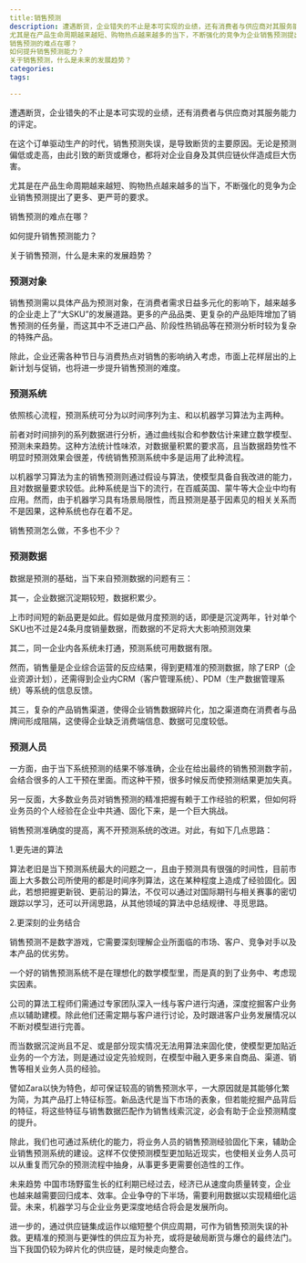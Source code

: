 ```yaml
---
title:销售预测
description: 遭遇断货，企业错失的不止是本可实现的业绩，还有消费者与供应商对其服务能力的评定。 在这个订单驱动生产的时代，销售预测失误，是导致断货的主要原因。无论是预测偏低或走高，由此引致的断货或爆仓，都将对企业自身及其供应链伙伴造成巨大伤害。
尤其是在产品生命周期越来越短、购物热点越来越多的当下，不断强化的竞争为企业销售预测提出了更多、更严苛的要求。
销售预测的难点在哪？
如何提升销售预测能力？
关于销售预测，什么是未来的发展趋势？
categories:
tags:

---
```




遭遇断货，企业错失的不止是本可实现的业绩，还有消费者与供应商对其服务能力的评定。

在这个订单驱动生产的时代，销售预测失误，是导致断货的主要原因。无论是预测偏低或走高，由此引致的断货或爆仓，都将对企业自身及其供应链伙伴造成巨大伤害。

尤其是在产品生命周期越来越短、购物热点越来越多的当下，不断强化的竞争为企业销售预测提出了更多、更严苛的要求。

销售预测的难点在哪？

如何提升销售预测能力？

关于销售预测，什么是未来的发展趋势？

### 预测对象 ###


销售预测需以具体产品为预测对象，在消费者需求日益多元化的影响下，越来越多的企业走上了“大SKU”的发展道路。更多的产品品类、更复杂的产品矩阵增加了销售预测的任务量，而这其中不乏进口产品、阶段性热销品等在预测分析时较为复杂的特殊产品。

除此，企业还需各种节日与消费热点对销售的影响纳入考虑，市面上花样层出的上新计划与促销，也将进一步提升销售预测的难度。

### 预测系统 ###


依照核心流程，预测系统可分为以时间序列为主、和以机器学习算法为主两种。

前者对时间排列的系列数据进行分析，通过曲线拟合和参数估计来建立数学模型、预测未来趋势。这种方法统计性味浓，对数据量积累的要求高，且当数据趋势性不明显时预测效果会很差，传统销售预测系统中多是运用了此种流程。

以机器学习算法为主的销售预测则通过假设与算法，使模型具备自我改进的能力，且对数据量要求较低。此种系统是当下的流行，在百威英国、蒙牛等大企业中均有应用。然而，由于机器学习具有场景局限性，而且预测是基于因素见的相关关系而不是因果，这种系统也存在着不足。


销售预测怎么做，不多也不少？


### 预测数据 ###


数据是预测的基础，当下来自预测数据的问题有三：

其一，企业数据沉淀期较短，数据积累少。

上市时间短的新品更是如此。假如是做月度预测的话，即便是沉淀两年，针对单个SKU也不过是24条月度销量数据，而数据的不足将大大影响预测效果

其二，同一企业内各系统未打通，预测系统可用数据有限。

然而，销售量是企业综合运营的反应结果，得到更精准的预测数据，除了ERP（企业资源计划），还需得到企业内CRM（客户管理系统）、PDM（生产数据管理系统）等系统的信息反馈。

其三，复杂的产品销售渠道，使得企业销售数据碎片化，加之渠道商在消费者与品牌间形成阻隔，这使得企业缺乏消费端信息、数据可见度较低。

### 预测人员 ###


一方面，由于当下系统预测的结果不够准确，企业在给出最终的销售预测数字前，会结合很多的人工干预在里面。而这种干预，很多时候反而使预测结果更加失真。

另一反面，大多数业务员对销售预测的精准把握有赖于工作经验的积累，但如何将业务员的个人经验在企业中共通、固化下来，是一个巨大挑战。


销售预测准确度的提高，离不开预测系统的改进。对此，有如下几点思路：

1.更先进的算法

算法老旧是当下预测系统最大的问题之一，且由于预测具有很强的时间性，目前市面上大多数公司所使用的都是时间序列算法，这在某种程度上造成了经验固化。因此，若想把握更新锐、更前沿的算法，不仅可以通过对国际期刊与相关赛事的密切跟踪以学习，还可以开阔思路，从其他领域的算法中总结规律、寻觅思路。

2.更深刻的业务结合

销售预测不是数字游戏，它需要深刻理解企业所面临的市场、客户、竞争对手以及本产品的优劣势。

一个好的销售预测系统不是在理想化的数学模型里，而是真的到了业务中、考虑现实因素。

公司的算法工程师们需通过专家团队深入一线与客户进行沟通，深度挖掘客户业务点以辅助建模。除此他们还需定期与客户进行讨论，及时跟进客户业务发展情况以不断对模型进行完善。

而当数据沉淀尚且不足、或是部分现实情况无法用算法来固化使，使模型更加贴近业务的一个方法，则是通过设定先验规则，在模型中融入更多来自商品、渠道、销售等相关业务人员的经验。

譬如Zara以快为特色，却可保证较高的销售预测水平，一大原因就是其能够化繁为简，为其产品打上特征标签。新品迭代是当下市场的表象，但若能挖掘产品背后的特征，将这些特征与销售数据匹配作为销售线索沉淀，必会有助于企业预测精度的提升。

除此，我们也可通过系统化的能力，将业务人员的销售预测经验固化下来，辅助企业销售预测系统的建设。这样不仅使预测模型更加贴近现实，也使相关业务人员可以从重复而冗杂的预测流程中抽身，从事更多更需要创造性的工作。

未来趋势
中国市场野蛮生长的红利期已经过去，经济已从速度向质量转变，企业也越来越需要回归成本、效率。企业争夺的下半场，需要利用数据以实现精细化运营。未来，机器学习与企业业务更深度地结合将会是发展所向。

进一步的，通过供应链集成运作以缩短整个供应周期，可作为销售预测失误的补救。更精准的预测与更弹性的供应互为补充，或将是破局断货与爆仓的最终法门。当下我国仍较为碎片化的供应链，是时候走向整合。